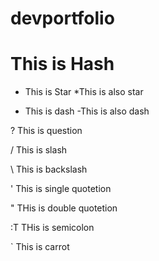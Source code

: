 # devportfolio

# This is Hash


* This is Star 
*This is also star 

- This is dash
-This is also dash

? This is question


/ This is slash 

\ This is backslash

' This is single quotetion

" THis is double quotetion

:T THis is semicolon

` This is carrot


